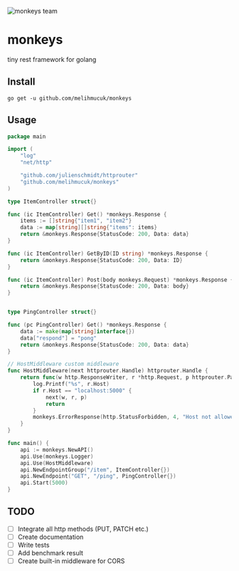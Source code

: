 ![monkeys team](http://i64.tinypic.com/24ewfwh.jpg)

# monkeys
tiny rest framework for golang

## Install

```
go get -u github.com/melihmucuk/monkeys
```
## Usage

```go
package main

import (
	"log"
	"net/http"

	"github.com/julienschmidt/httprouter"
	"github.com/melihmucuk/monkeys"
)

type ItemController struct{}

func (ic ItemController) Get() *monkeys.Response {
	items := []string{"item1", "item2"}
	data := map[string][]string{"items": items}
	return &monkeys.Response{StatusCode: 200, Data: data}
}

func (ic ItemController) GetByID(ID string) *monkeys.Response {
	return &monkeys.Response{StatusCode: 200, Data: ID}
}

func (ic ItemController) Post(body monkeys.Request) *monkeys.Response {
	return &monkeys.Response{StatusCode: 200, Data: body}
}


type PingController struct{}

func (pc PingController) Get() *monkeys.Response {
	data := make(map[string]interface{})
	data["respond"] = "pong"
	return &monkeys.Response{StatusCode: 200, Data: data}
}

// HostMiddleware custom middleware
func HostMiddleware(next httprouter.Handle) httprouter.Handle {
	return func(w http.ResponseWriter, r *http.Request, p httprouter.Params) {
		log.Printf("%s", r.Host)
		if r.Host == "localhost:5000" {
			next(w, r, p)
			return
		}
		monkeys.ErrorResponse(http.StatusForbidden, 4, "Host not allowed!", w)
	}
}

func main() {
	api := monkeys.NewAPI()
	api.Use(monkeys.Logger)
	api.Use(HostMiddleware)
	api.NewEndpointGroup("/item", ItemController{})
	api.NewEndpoint("GET", "/ping", PingController{})
	api.Start(5000)
}

```

## TODO

- [ ] Integrate all http methods (PUT, PATCH etc.)
- [ ] Create documentation
- [ ] Write tests
- [ ] Add benchmark result
- [ ] Create built-in middleware for CORS
